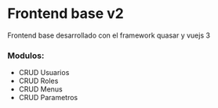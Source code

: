 # Frontend base v2

Frontend base desarrollado con el framework quasar y vuejs 3

### Modulos:
- CRUD Usuarios
- CRUD Roles
- CRUD Menus
- CRUD Parametros
